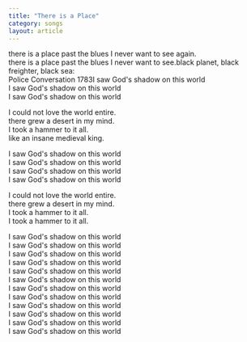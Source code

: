 ```yaml
---
title: "There is a Place"
category: songs
layout: article
---
```


there is a place past the blues I never want to see again.  
there is a place past the blues I never want to see.black planet, black freighter, black sea:  
Police Conversation 1783I saw God's shadow on this world  
I saw God's shadow on this world  
I saw God's shadow on this world

I could not love the world entire.  
there grew a desert in my mind.  
I took a hammer to it all.  
like an insane medieval king.

I saw God's shadow on this world  
I saw God's shadow on this world  
I saw God's shadow on this world  
I saw God's shadow on this world

I could not love the world entire.  
there grew a desert in my mind.  
I took a hammer to it all.  
I took a hammer to it all.

I saw God's shadow on this world  
I saw God's shadow on this world  
I saw God's shadow on this world  
I saw God's shadow on this world  
I saw God's shadow on this world  
I saw God's shadow on this world  
I saw God's shadow on this world  
I saw God's shadow on this world  
I saw God's shadow on this world  
I saw God's shadow on this world  
I saw God's shadow on this world  
I saw God's shadow on this world
